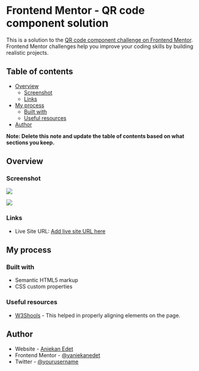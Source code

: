 # Frontend Mentor - QR code component solution

This is a solution to the [QR code component challenge on Frontend Mentor](https://www.frontendmentor.io/challenges/qr-code-component-iux_sIO_H). Frontend Mentor challenges help you improve your coding skills by building realistic projects. 

## Table of contents

- [Overview](#overview)
  - [Screenshot](#screenshot)
  - [Links](#links)
- [My process](#my-process)
  - [Built with](#built-with)
  - [Useful resources](#useful-resources)
- [Author](#author)


**Note: Delete this note and update the table of contents based on what sections you keep.**

## Overview

### Screenshot

![](./screenshot.jpg)

![](./screenshot-mobile.jpg)

### Links
- Live Site URL: [Add live site URL here](https://aniekanedet.github.io/mobile-responsive-qr-code-component/)

## My process

### Built with

- Semantic HTML5 markup
- CSS custom properties


### Useful resources

- [ W3Shools](https://www.w3schools.com/csS/css_align.asp) - This helped in properly aligning elements on the page.


## Author

- Website - [Aniekan Edet](https://www.behance.net/aniekanedet3)
- Frontend Mentor - [@yaniekanedet](https://www.frontendmentor.io/profile/aniekanedet)
- Twitter - [@yourusername](https://twitter.com/aniekanedett)




